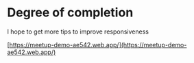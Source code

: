 # Degree of completion
I hope to get more tips to improve responsiveness

[https://meetup-demo-ae542.web.app/](https://meetup-demo-ae542.web.app/)
